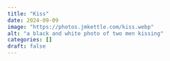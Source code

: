 ```yaml
---
title: "Kiss"
date: 2024-09-09
image: "https://photos.jmkettle.com/kiss.webp"
alt: "a black and white photo of two men kissing"
categories: []
draft: false
---
```


